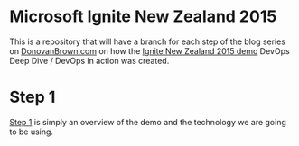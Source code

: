 # Microsoft Ignite New Zealand 2015 
This is a repository that will have a branch for each step of the blog series on [DonovanBrown.com](http://donovanbrown.com/?tag=/2015+Ignite+New+Zealand) on how the [Ignite New Zealand 2015 demo](https://channel9.msdn.com/Events/Ignite/Microsoft-Ignite-New-Zealand-2015/M348) DevOps Deep Dive / DevOps in action was created.
# Step 1
[Step 1](http://donovanbrown.com/post/2015/09/20/2015-ignite-new-zealand-demo-prep-step-1) is simply an overview of the demo and the technology we are going to be using.